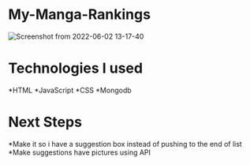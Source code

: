 # My-Manga-Rankings
![Screenshot from 2022-06-02 13-17-40](https://user-images.githubusercontent.com/24855550/171687093-46951848-94c5-4ab4-bcce-5ae284053378.png)

# Technologies I used
*HTML
*JavaScript
*CSS
*Mongodb

# Next Steps
*Make it so i have a suggestion box instead of pushing to the end of list
*Make suggestions have pictures using API

